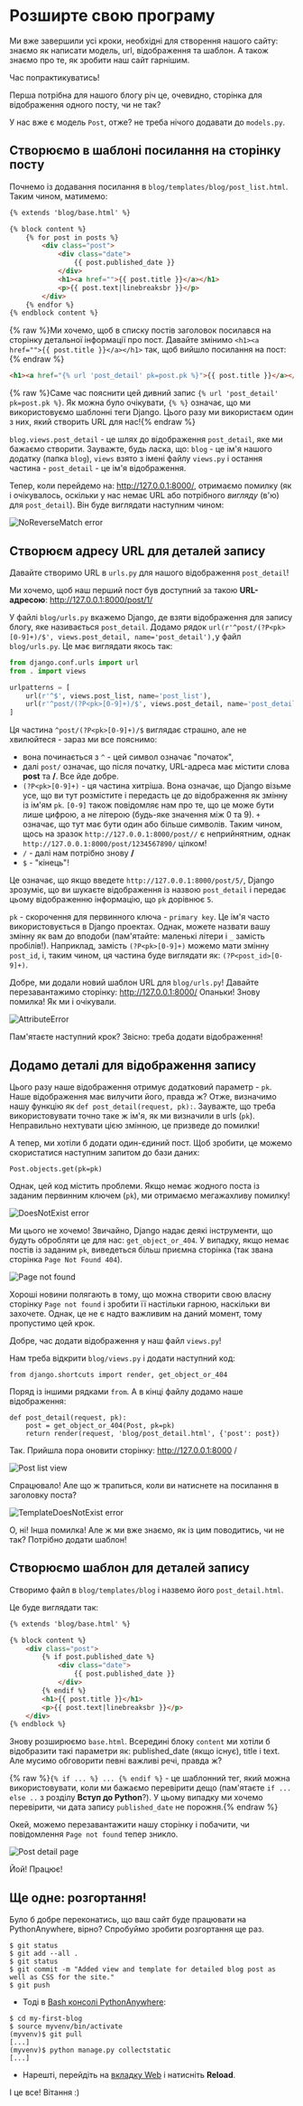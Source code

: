 # Розширте свою програму

Ми вже завершили усі кроки, необхідні для створення нашого сайту: знаємо як написати модель, url, відображення та шаблон. А також знаємо про те, як зробити наш сайт гарнішим.

Час попрактикуватись!

Перша потрібна для нашого блогу річ це, очевидно, сторінка для відображення одного посту, чи не так?

У нас вже є модель `Post`, отже? не треба нічого додавати до `models.py`.

## Створюємо в шаблоні посилання на сторінку посту

Почнемо із додавання посилання в `blog/templates/blog/post_list.html`. Таким чином, матимемо:
```html
{% extends 'blog/base.html' %}

{% block content %}
    {% for post in posts %}
        <div class="post">
            <div class="date">
                {{ post.published_date }}
            </div>
            <h1><a href="">{{ post.title }}</a></h1>
            <p>{{ post.text|linebreaksbr }}</p>
        </div>
    {% endfor %}
{% endblock content %}

```

{% raw %}Ми хочемо, щоб в списку постів заголовок посилався на сторінку детальної інформації про пост. Давайте змінимо `<h1><a href="">{{ post.title }}</a></h1>` так, щоб вийшло посилання на пост:{% endraw %}

```html
<h1><a href="{% url 'post_detail' pk=post.pk %}">{{ post.title }}</a></h1>
```

{% raw %}Саме час пояснити цей дивний запис `{% url 'post_detail' pk=post.pk %}`. Як можна було очікувати, `{% %}` означає, що ми використовуємо шаблонні теги Django. Цього разу ми використаєм один з них, який створить URL для нас!{% endraw %}

`blog.views.post_detail` - це шлях до відображення `post_detail`, яке ми бажаємо створити. Зауважте, будь ласка, що: `blog` - це ім'я нашого додатку (папка `blog`), `views` взято з імені файлу `views.py` і остання частина - `post_detail` - це ім'я відображення.

Тепер, коли перейдемо на: http://127.0.0.1:8000/, отримаємо помилку (як і очікувалось, оскільки у нас немає URL або потрібного *вигляду* (в'ю) для `post_detail`). Він буде виглядати наступним чином:

![NoReverseMatch error](images/no_reverse_match2.png)

## Створюєм адресу URL для деталей запису

Давайте створимо URL в `urls.py` для нашого відображення `post_detail`!

Ми хочемо, щоб наш перший пост був доступний за такою **URL-адресою**: http://127.0.0.1:8000/post/1/

У файлі `blog/urls.py` вкажемо Django, де взяти відображення для запису блогу, яке називається `post_detail`. Додамо рядок `url(r'^post/(?P<pk>[0-9]+)/$', views.post_detail, name='post_detail'),`у файл `blog/urls.py`. Це має виглядати якось так:

```python
from django.conf.urls import url
from . import views

urlpatterns = [
    url(r'^$', views.post_list, name='post_list'),
    url(r'^post/(?P<pk>[0-9]+)/$', views.post_detail, name='post_detail'),
]
```

Ця частина `^post/(?P<pk>[0-9]+)/$` виглядає страшно, але не хвилюйтеся - зараз ми все пояснимо:
- вона починається з `^` - цей символ означає "початок",
- далі `post/` означає, що після початку, URL-адреса має містити слова **post** та **/**. Все йде добре.
- `(?P<pk>[0-9]+)` - ця частина хитріша. Вона означає, що Django візьме усе, що ви тут розмістите і передасть це до відображення як змінну із ім'ям `pk`. `[0-9]` також повідомляє нам про те, що це може бути лише цифрою, а не літерою (будь-яке значення між 0 та 9). `+` означає, що тут має бути один або більше символів. Таким чином, щось на зразок `http://127.0.0.1:8000/post//` є неприйнятним, однак `http://127.0.0.1:8000/post/1234567890/` цілком!
- `/` - далі нам потрібно знову __/__
- `$` - "кінець"!

Це означає, що якщо введете `http://127.0.0.1:8000/post/5/`, Django зрозуміє, що ви шукаєте відображення із назвою `post_detail` і передає цьому відображенню інформацію, що `pk` дорівнює `5`.

`pk` - скорочення для первинного ключа - `primary key`. Це ім'я часто використовується в Django проектах. Однак, можете назвати вашу змінну як вам до вподоби (пам'ятайте: маленькі літери і `_` замість пробілів!). Наприклад, замість `(?P<pk>[0-9]+)` можемо мати змінну `post_id`, і, таким чином, ця частина буде виглядати як: `(?P<post_id>[0-9]+)`.

Добре, ми додали новий шаблон URL для `blog/urls.py`! Давайте перезавантажимо сторінку: http://127.0.0.1:8000/ Опаньки! Знову помилка! Як ми і очікували.

![AttributeError](images/attribute_error2.png)

Пам'ятаєте наступний крок? Звісно: треба додати відображення!

## Додамо деталі для відображення запису

Цього разу наше відображення отримує додатковий параметр - `pk`. Наше відображення має вилучити його, правда ж? Отже, визначимо нашу функцію як `def post_detail(request, pk):`. Зауважте, що треба використовувати точно таке ж ім'я, як ми визначили в urls (`pk`). Неправильно нехтувати цією змінною, це призведе до помилки!

А тепер, ми хотіли б додати один-єдиний пост. Щоб зробити, це можемо скористатися наступним запитом до бази даних:

    Post.objects.get(pk=pk)

Однак, цей код містить проблеми. Якщо немає жодного поста із заданим первинним ключем (`pk`), ми отримаємо мегажахливу помилку!

![DoesNotExist error](images/does_not_exist2.png)

Ми цього не хочемо! Звичайно, Django надає деякі інструменти, що будуть обробляти це для нас: `get_object_or_404`. У випадку, якщо немає постів із заданим `pk`, виведеться більш приємна сторінка (так звана сторінка `Page Not Found 404`).

![Page not found](images/404_2.png)

Хороші новини полягають в тому, що можна створити свою власну сторінку `Page not found` і зробити її настільки гарною, наскільки ви захочете. Однак, це не є надто важливим на даний момент, тому пропустимо цей крок.

Добре, час додати відображення у наш файл `views.py`!

Нам треба відкрити `blog/views.py` і додати наступний код:

    from django.shortcuts import render, get_object_or_404

Поряд із іншими рядками `from`. А в кінці файлу додамо наше відображення:

    def post_detail(request, pk):
        post = get_object_or_404(Post, pk=pk)
        return render(request, 'blog/post_detail.html', {'post': post})

Так. Прийшла пора оновити сторінку: http://127.0.0.1:8000 /

![Post list view](images/post_list2.png)

Спрацювало! Але що ж трапиться, коли ви натиснете на посилання в заголовку поста?

![TemplateDoesNotExist error](images/template_does_not_exist2.png)

О, ні! Інша помилка! Але ж ми вже знаємо, як із цим поводитись, чи не так? Потрібно додати шаблон!

## Створюємо шаблон для деталей запису

Створимо файл в `blog/templates/blog` і назвемо його `post_detail.html`.

Це буде виглядати так:

```html
{% extends 'blog/base.html' %}

{% block content %}
    <div class="post">
        {% if post.published_date %}
            <div class="date">
                {{ post.published_date }}
            </div>
        {% endif %}
        <h1>{{ post.title }}</h1>
        <p>{{ post.text|linebreaksbr }}</p>
    </div>
{% endblock %}
```

Знову розширюємо `base.html`. Всередині блоку `content` ми хотіли б відобразити такі параметри як: published_date (якщо існує), title і text. Але мусимо обговорити певні важливі речі, правда ж?

{% raw %}`{% if ... %} ... {% endif %}` - це шаблонний тег, який можна використовувати, коли ми бажаємо перевірити дещо (пам'ятаєте `if ... else ..` з розділу __Вступ до Python__?). У цьому випадку ми хочемо перевірити, чи дата запису `published_date` не порожня.{% endraw %}

Окей, можемо перезавантажити нашу сторінку і побачити, чи повідомлення `Page not found` тепер зникло.

![Post detail page](images/post_detail2.png)

Йой! Працює!

## Ще одне: розгортання!

Було б добре переконатись, що ваш сайт буде працювати на PythonAnywhere, вірно? Спробуймо зробити розгортання ще раз.

```
$ git status
$ git add --all .
$ git status
$ git commit -m "Added view and template for detailed blog post as well as CSS for the site."
$ git push
```

*   Тоді в [Bash консолі PythonAnywhere](https://www.pythonanywhere.com/consoles/):

```
$ cd my-first-blog
$ source myvenv/bin/activate
(myvenv)$ git pull
[...]
(myvenv)$ python manage.py collectstatic
[...]
```

* Нарешті, перейдіть на [вкладку Web](https://www.pythonanywhere.com/web_app_setup/) і натисніть **Reload**.

І це все! Вітання :)
